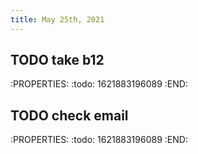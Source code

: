 ```yaml
---
title: May 25th, 2021
---
```


## TODO take b12
:PROPERTIES:
:todo: 1621883196089
:END:
## TODO check email
:PROPERTIES:
:todo: 1621883196089
:END:
